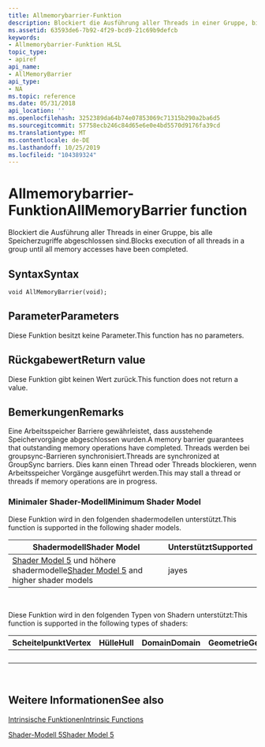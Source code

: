 ```yaml
---
title: Allmemorybarrier-Funktion
description: Blockiert die Ausführung aller Threads in einer Gruppe, bis alle Speicherzugriffe abgeschlossen sind.
ms.assetid: 63593de6-7b92-4f29-bcd9-21c69b9defcb
keywords:
- Allmemorybarrier-Funktion HLSL
topic_type:
- apiref
api_name:
- AllMemoryBarrier
api_type:
- NA
ms.topic: reference
ms.date: 05/31/2018
api_location: ''
ms.openlocfilehash: 3252389da64b74e07853069c71315b290a2ba6d5
ms.sourcegitcommit: 57758ecb246c84d65e6e0e4bd5570d9176fa39cd
ms.translationtype: MT
ms.contentlocale: de-DE
ms.lasthandoff: 10/25/2019
ms.locfileid: "104389324"
---
```

# <a name="allmemorybarrier-function"></a><span data-ttu-id="567d6-104">Allmemorybarrier-Funktion</span><span class="sxs-lookup"><span data-stu-id="567d6-104">AllMemoryBarrier function</span></span>

<span data-ttu-id="567d6-105">Blockiert die Ausführung aller Threads in einer Gruppe, bis alle Speicherzugriffe abgeschlossen sind.</span><span class="sxs-lookup"><span data-stu-id="567d6-105">Blocks execution of all threads in a group until all memory accesses have been completed.</span></span>

## <a name="syntax"></a><span data-ttu-id="567d6-106">Syntax</span><span class="sxs-lookup"><span data-stu-id="567d6-106">Syntax</span></span>

``` syntax
void AllMemoryBarrier(void);
```

## <a name="parameters"></a><span data-ttu-id="567d6-107">Parameter</span><span class="sxs-lookup"><span data-stu-id="567d6-107">Parameters</span></span>

<span data-ttu-id="567d6-108">Diese Funktion besitzt keine Parameter.</span><span class="sxs-lookup"><span data-stu-id="567d6-108">This function has no parameters.</span></span>

## <a name="return-value"></a><span data-ttu-id="567d6-109">Rückgabewert</span><span class="sxs-lookup"><span data-stu-id="567d6-109">Return value</span></span>

<span data-ttu-id="567d6-110">Diese Funktion gibt keinen Wert zurück.</span><span class="sxs-lookup"><span data-stu-id="567d6-110">This function does not return a value.</span></span>

## <a name="remarks"></a><span data-ttu-id="567d6-111">Bemerkungen</span><span class="sxs-lookup"><span data-stu-id="567d6-111">Remarks</span></span>

<span data-ttu-id="567d6-112">Eine Arbeitsspeicher Barriere gewährleistet, dass ausstehende Speichervorgänge abgeschlossen wurden.</span><span class="sxs-lookup"><span data-stu-id="567d6-112">A memory barrier guarantees that outstanding memory operations have completed.</span></span> <span data-ttu-id="567d6-113">Threads werden bei groupsync-Barrieren synchronisiert.</span><span class="sxs-lookup"><span data-stu-id="567d6-113">Threads are synchronized at GroupSync barriers.</span></span> <span data-ttu-id="567d6-114">Dies kann einen Thread oder Threads blockieren, wenn Arbeitsspeicher Vorgänge ausgeführt werden.</span><span class="sxs-lookup"><span data-stu-id="567d6-114">This may stall a thread or threads if memory operations are in progress.</span></span>

### <a name="minimum-shader-model"></a><span data-ttu-id="567d6-115">Minimaler Shader-Modell</span><span class="sxs-lookup"><span data-stu-id="567d6-115">Minimum Shader Model</span></span>

<span data-ttu-id="567d6-116">Diese Funktion wird in den folgenden shadermodellen unterstützt.</span><span class="sxs-lookup"><span data-stu-id="567d6-116">This function is supported in the following shader models.</span></span>



| <span data-ttu-id="567d6-117">Shadermodell</span><span class="sxs-lookup"><span data-stu-id="567d6-117">Shader Model</span></span>                                                                | <span data-ttu-id="567d6-118">Unterstützt</span><span class="sxs-lookup"><span data-stu-id="567d6-118">Supported</span></span> |
|-----------------------------------------------------------------------------|-----------|
| <span data-ttu-id="567d6-119">[Shader Model 5](d3d11-graphics-reference-sm5.md) und höhere shadermodelle</span><span class="sxs-lookup"><span data-stu-id="567d6-119">[Shader Model 5](d3d11-graphics-reference-sm5.md) and higher shader models</span></span> | <span data-ttu-id="567d6-120">ja</span><span class="sxs-lookup"><span data-stu-id="567d6-120">yes</span></span>       |



 

<span data-ttu-id="567d6-121">Diese Funktion wird in den folgenden Typen von Shadern unterstützt:</span><span class="sxs-lookup"><span data-stu-id="567d6-121">This function is supported in the following types of shaders:</span></span>



| <span data-ttu-id="567d6-122">Scheitelpunkt</span><span class="sxs-lookup"><span data-stu-id="567d6-122">Vertex</span></span> | <span data-ttu-id="567d6-123">Hülle</span><span class="sxs-lookup"><span data-stu-id="567d6-123">Hull</span></span> | <span data-ttu-id="567d6-124">Domain</span><span class="sxs-lookup"><span data-stu-id="567d6-124">Domain</span></span> | <span data-ttu-id="567d6-125">Geometrie</span><span class="sxs-lookup"><span data-stu-id="567d6-125">Geometry</span></span> | <span data-ttu-id="567d6-126">Pixel</span><span class="sxs-lookup"><span data-stu-id="567d6-126">Pixel</span></span> | <span data-ttu-id="567d6-127">Compute</span><span class="sxs-lookup"><span data-stu-id="567d6-127">Compute</span></span> |
|--------|------|--------|----------|-------|---------|
|        |      |        |          |       | <span data-ttu-id="567d6-128">x</span><span class="sxs-lookup"><span data-stu-id="567d6-128">x</span></span>       |



 

## <a name="see-also"></a><span data-ttu-id="567d6-129">Weitere Informationen</span><span class="sxs-lookup"><span data-stu-id="567d6-129">See also</span></span>

<dl> <dt>

[<span data-ttu-id="567d6-130">Intrinsische Funktionen</span><span class="sxs-lookup"><span data-stu-id="567d6-130">Intrinsic Functions</span></span>](dx-graphics-hlsl-intrinsic-functions.md)
</dt> <dt>

[<span data-ttu-id="567d6-131">Shader-Modell 5</span><span class="sxs-lookup"><span data-stu-id="567d6-131">Shader Model 5</span></span>](d3d11-graphics-reference-sm5.md)
</dt> </dl>

 

 




